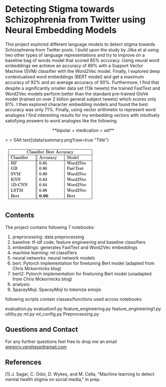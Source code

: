 Detecting Stigma towards Schizophrenia from Twitter using Neural Embedding Models
========================================================================================

This project explored diﬀerent language models to detect stigma towards Schizophrenia from Twitter posts. I build upon the study by Jilka et al using two other types of language representations and try to improve on a baseline bag of words model that scored 85% accuracy. Using neural word embeddings we achieve an accuracy of 89% with a Support Vector Machine (SVM) classiﬁer with the Word2Vec model. Finally, I explored deep contextualised word embeddings (BERT model) and get a maximum accuracy of 92% and an average accuracy of 90%. Furthermore, I ﬁnd that despite a signiﬁcantly smaller data set (13k tweets) the trained FastText and Word2Vec models perform better than the standard pre-trained GloVe model (trained on over 2 billion general subject tweets) which scores only 81%. I then explored character embedding models and found the best accuracy was only 71%. Finally, using vector arithmetic to represent word analogies I ﬁnd interesting results for my embedding vectors with intuitively satisfying answers to word analogies like the following

<p align="center">
    **bipolar + medication = wit**
</p>
> 
> 
![Alt text](data/summary.png?raw=true "Title")

![Alt text](data/table_summary.png?raw=true "Title")

Contents
--------

The project contains following 7 notebooks:

1. preprocessing: data preprocessing 
2. baseline: tf-idf code, feature engineering and baseline classifiers
3. embeddings: generates FastText and Word2Vec embeddings
4. machine learning: ml classifiers
5. neural networks: neural network models
6. bert: Pytorch implementation for finetuning Bert model (adapted from Chris Mckormicks blog)
7. bert2: Pytorch implementation for finetuning Bert model (unadapted from Chris Mckormicks blog)
9. analysis:
10. SpaceyMoji: SpaceyMoji to tokenize emojis

following scripts contain classes/functions used across notebooks:

evaluation.py
evaluation1.py
feature_engineering.py
feature_engineering1.py
utility.py
ml.py
ml_config.py
Preprocessing.py

Questions and Contact
--------------------

For any further questions feel free to drop me an email gregory.verghese@gmail.com

References
--------------------

[1] J. Sagar, C. Odoi, D. Wykes, and M. Cella, “Machine learning to detect mental health stigma on social media,” in prep.
